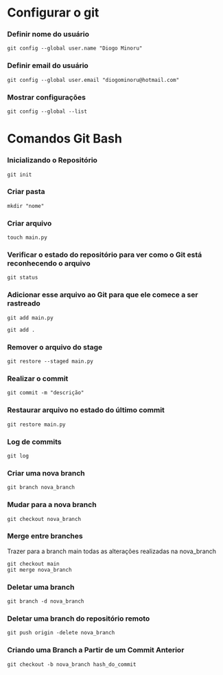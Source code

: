# Configurar o git
### Definir nome do usuário
```
git config --global user.name "Diogo Minoru"
```
### Definir email do usuário
```
git config --global user.email "diogominoru@hotmail.com"
```

### Mostrar configurações
```
git config --global --list
```

# Comandos Git Bash

### Inicializando o Repositório
```
git init
```

### Criar pasta
```
mkdir "nome"
```

### Criar arquivo
```
touch main.py
```

### Verificar o estado do repositório para ver como o Git está reconhecendo o arquivo
```
git status
```

### Adicionar esse arquivo ao Git para que ele comece a ser rastreado
```
git add main.py

git add .
```
### Remover o arquivo do stage
```
git restore --staged main.py
```

### Realizar o commit
```
git commit -m "descrição"
```

### Restaurar arquivo no estado do último commit
```
git restore main.py
```

### Log de commits
```
git log
```

### Criar uma nova branch
```
git branch nova_branch
```

### Mudar para a nova branch
```
git checkout nova_branch
```

### Merge entre branches
Trazer para a branch main todas as alterações realizadas na nova_branch
```
git checkout main
git merge nova_branch
```

### Deletar uma branch
```
git branch -d nova_branch
```

### Deletar uma branch do repositório remoto
```
git push origin -delete nova_branch
```

### Criando uma Branch a Partir de um Commit Anterior
```
git checkout -b nova_branch hash_do_commit
```